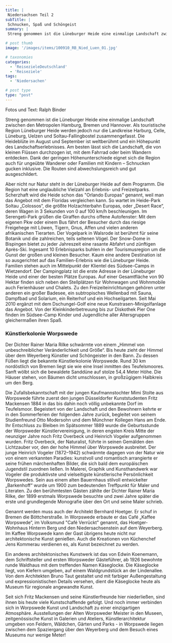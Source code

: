 ```yaml
---
title: |
 Niedersachsen Teil 2
subTitle: |
 Schnucken, Spaß und Schöngeist
summary: |
 Streng genommen ist die Lüneburger Heide eine einmalige Landschaft zwischen den Metropolen Hamburg, Bremen und Hannover. Als touristische Region Lüneburger Heide werden jedoch nur die Landkreise Harburg, Celle, Lüneburg, Uelzen und Soltau-Fallingbostel zusammengefasst. Die Heideblüte im August 

# post thumb
image: '/images/items/100910_RB_Nied_Luen_01.jpg'

# taxonomies
categories: 
  - 'ReisezieleDeutschland'
  - 'Reiseziele'
tags:
  - 'Niedersachen'

# post type
type: "post"
---
```


Fotos und Text: Ralph Binder

Streng genommen ist die Lüneburger Heide eine einmalige Landschaft zwischen den Metropolen Hamburg, Bremen und Hannover. Als touristische Region Lüneburger Heide werden jedoch nur die Landkreise Harburg, Celle, Lüneburg, Uelzen und Soltau-Fallingbostel zusammengefasst. Die Heideblüte im August und September ist weltberühmt und ein Höhepunkt des Landschaftserlebnisses. Am besten lässt sich die Landschaft, die von kleinen Flüssen durchzogen ist, mit dem Fahrrad oder beim Wandern entdecken. Dank der geringen Höhenunterschiede eignet sich die Region auch für ungeübte Wanderer oder Familien mit Kindern – Schnucken gucken inklusive. Die Routen sind abwechslungsreich und gut ausgeschildert.  

 Aber nicht nur Natur steht in der Lüneburger Heide auf dem Programm. Die Region hat eine unglaubliche Vielzahl an Erlebnis- und Freizeitparks. Scherzhaft wird die Heide schon das "Orlando Europas" genannt, weil man das Angebot mit dem Floridas vergleichen kann. So wartet im Heide-Park Soltau „Colossos“, die größte Holzachterbahn Europas, oder „Desert Race“, deren Wagen in 3 Sekunden von 0 auf 100 km/h beschleunigen. Im Serengeti-Park grüßen die Giraffen durchs offene Autofenster: Mit dem eigenen Pkw oder einem Bus fährt der Besucher durch das riesige Freigehege mit Löwen, Tigern, Gnus, Affen und vielen anderen afrikanischen Tierarten. Der Vogelpark in Walsrode ist berühmt für seine Botanik und die zahlreichen, teils seltenen Vögel. Der Snow-Dome in Bispingen bietet zu jeder Jahreszeit eine rasante Abfahrt und zünftigen Après-Ski. Ingesamt 10 Erlebnisparks buhlen in der Tourismusregion um die Gunst der großen und kleinen Besucher. Kaum eine andere Destination ist so ausgerichtet auf das Familien-Erlebnis wie die Lüneburger Heide. Familien stehen auch im Mittelpunkt der Klientel des Südsee-Camps in Wietzendorf. Der Campingplatz ist die erste Adresse in der Lüneburger Heide und einer der besten Plätze Europas. Auf einer Gesamtfläche von 90 Hektar finden sich neben den Stellplätzen für Wohnwagen und Wohnmobile auch Ferienhäuser und Chalets. Zu den Freizeiteinrichtungen gehören unter anderen ein großer Badesee, ein subtropisches Wellenbad mit Sauna, Dampfbad und Solarium, ein Reiterhof und ein Hochseilgarten. Seit Mai 2010 ergänzt mit dem Dschungel-Golf eine neue Kunstrasen-Minigolfanlage das Angebot. Von der Kleinkinderbetreuung bis zur Diskothek Pier One finden im Südsee-Camp Kinder und Jugendliche aller Altersgruppen gleichermaßen ihren Spaß.  

### Künstlerkolonie Worpswede

Der Dichter Rainer Maria Rilke schwärmte von einem „Himmel von unbeschreiblicher Veränderlichkeit und Größe“. Bis heute zieht der Himmel über dem Weyerberg Künstler und Schöngeister in den Bann. Zu dessen Füßen liegt die bekannte Künstlerkolonie Worpswede. Rund 30 km nordöstlich von Bremen liegt sie wie eine Insel inmitten des Teufelsmoores. Sanft wölbt sich die bewaldete Sanddüne auf stolze 54,4 Meter Höhe. Die Häuser stehen, von Bäumen dicht umschlossen, in großzügigem Halbkreis um den Berg.  

 Die Zufallsbekanntschaft mit der jungen Kaufmannstochter Mimi Stolte aus Worpswede führte zuerst den jungen Düsseldorfer Kunststudenten Fritz Mackensen 1884 in das bis dahin noch völlig unbekannte Dorf im Teufelsmoor. Begeistert von der Landschaft und den Bewohnern kehrte er in den Sommerferien der folgenden Jahre zurück, begleitet von seinem Studienfreund Otto Modersohn und dem Münchner Kollegen Hans am Ende. Ihr Entschluss zu Bleiben im Spätsommer 1889 wurde die Geburtsstunde der Worpsweder Künstlervereinigung, in deren engsten Kreis Mitte der neunziger Jahre noch Fritz Overbeck und Heinrich Vogeler aufgenommen wurden. Fritz Overbeck, der Naturalist, führte in seinen Gemälden den Lichtzauber vor, den der hohe Himmel über Worpswede ausbreitet. Der junge Heinrich Vogeler (1872–1942) schwärmte dagegen von der Natur wie von einem verkannten Paradies: kunstvoll und romantisch arrangierte er seine frühen märchenhaften Bilder, die sich bald dem europäischen Jugendstil zuordnen ließen. In Malerei, Graphik und Kunsthandwerk war Vogeler die produktivste und vielseitigste künstlerische Persönlichkeit Worpswedes. Sein aus einem alten Bauernhaus stilvoll entwickelter „Barkenhoff“ wurde um 1900 zum bedeutenden Treffpunkt für Maler und Literaten. Zu den berühmtesten Gästen zählte der Dichter Rainer Maria Rilke, der 1899 erstmals Worpswede besuchte und zwei Jahre später die erste und grundlegende Monografie über den Ort und seine Maler schrieb.  

 Genannt werden muss auch der Architekt Bernhard Hoetger. Er schuf in Bremen die Böttcherstraße. In Worpswede erbaute er das Café „Kaffee Worpswede“, im Volksmund "Café Verrückt" genannt, das Hoetger-Wohnhaus Hinterm Berg und den Niedersachsenstein auf dem Weyerberg. Im Kaffee Worpswede kann der Gast übrigens heute nicht nur architektonische Kunst genießen. Auch die Kreationen von Küchenchef Jens Kommerau verdienen es, als Kunst bezeichnet zu werden.  

 Ein anderes architektonisches Kunstwerk ist das von Edwin Koenemann, dem Schriftsteller und ersten Worpsweder Gästeführer, ab 1926 bewohnte runde Waldhaus mit dem treffenden Namen Käseglocke. Die Käseglocke liegt, von Kiefern umgeben, auf einem Waldgrundstück an der Lindenallee. Von dem Architekten Bruno Taut gestaltet und mit farbiger Außengestaltung und expressionistischen Details versehen, dient die Käseglocke heute als Museum für regionale angewandte Kunst.  

 Seit sich Fritz Mackensen und seine Künstlerfreunde hier niederließen, sind ihnen bis heute viele Kunstschaffende gefolgt. Und noch immer verbinden sich in Worpswede Kunst und Landschaft zu einer einzigartigen Atmosphäre. Ausstellungen der Alten Worpsweder Meister in den Museen, zeitgenössische Kunst in Galerien und Ateliers, Künstlerarchitektur umgeben von Feldern, Wäldchen, Gärten und Parks - in Worpswede liegen zwischen dem Spaziergang über den Weyerberg und dem Besuch eines Museums nur wenige Meter!